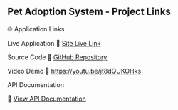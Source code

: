 ## Pet Adoption System - Project Links

🌐 Application Links

Live Application
🚀 [Site Live Link](https://petadoptionsys-1.onrender.com)

Source Code
📂 [GitHub Repository](https://github.com/ShivendraTripathi07/PetAdoptionSys.git)

Video Demo
🎥 https://youtu.be/jt8dQUKOHks

API Documentation

📖 [View API Documentation](https://documenter.getpostman.com/view/27986609/2sB3BHk8yD)
